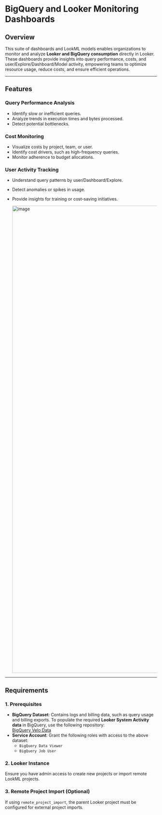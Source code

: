 # BigQuery and Looker Monitoring Dashboards

## Overview  
This suite of dashboards and LookML models enables organizations to monitor and analyze **Looker and BigQuery consumption** directly in Looker. These dashboards provide insights into query performance, costs, and user/Explore/Dashboard/Model activity, empowering teams to optimize resource usage, reduce costs, and ensure efficient operations.

---

## Features  

### Query Performance Analysis  
- Identify slow or inefficient queries.  
- Analyze trends in execution times and bytes processed.  
- Detect potential bottlenecks.  

### Cost Monitoring  
- Visualize costs by project, team, or user.  
- Identify cost drivers, such as high-frequency queries.  
- Monitor adherence to budget allocations.  

### User Activity Tracking  
- Understand query patterns by user/Dashboard/Explore.  
- Detect anomalies or spikes in usage.  
- Provide insights for training or cost-saving initiatives.

  <img width="1543" alt="image" src="https://github.com/user-attachments/assets/de343091-9550-4652-a04b-8118eb5d9d38">

---

## Requirements  

### 1. Prerequisites  
- **BigQuery Dataset**: Contains logs and billing data, such as query usage and billing exports. To populate the required **Looker System Activity data** in BigQuery, use the following repository:  
[BigQuery Velo Data](https://github.com/sam-pitcher/bigquery-velo-data)
- **Service Account**: Grant the following roles with access to the above dataset:  
  - `BigQuery Data Viewer`  
  - `BigQuery Job User`

### 2. Looker Instance  
Ensure you have admin access to create new projects or import remote LookML projects.  

### 3. Remote Project Import (Optional)  
If using `remote_project_import`, the parent Looker project must be configured for external project imports.
